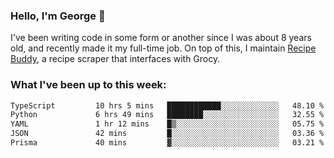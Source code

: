 ### Hello, I'm George 👋

I've been writing code in some form or another since I was about 8 years old, and recently made it my full-time job. On top of this, I maintain [Recipe Buddy](https://github.com/georgegebbett/recipe-buddy), a recipe scraper that interfaces with Grocy.  

<!--
**georgegebbett/georgegebbett** is a ✨ _special_ ✨ repository because its `README.md` (this file) appears on your GitHub profile.

Here are some ideas to get you started:

- 🔭 I’m currently working on ...
- 🌱 I’m currently learning ...
- 👯 I’m looking to collaborate on ...
- 🤔 I’m looking for help with ...
- 💬 Ask me about ...
- 📫 How to reach me: ...
- 😄 Pronouns: ...
- ⚡ Fun fact: ...
-->

### What I've been up to this week:
<!--START_SECTION:waka-->

```txt
TypeScript         10 hrs 5 mins   ████████████░░░░░░░░░░░░░   48.10 %
Python             6 hrs 49 mins   ████████░░░░░░░░░░░░░░░░░   32.55 %
YAML               1 hr 12 mins    █▒░░░░░░░░░░░░░░░░░░░░░░░   05.75 %
JSON               42 mins         █░░░░░░░░░░░░░░░░░░░░░░░░   03.36 %
Prisma             40 mins         ▓░░░░░░░░░░░░░░░░░░░░░░░░   03.21 %
```

<!--END_SECTION:waka-->
